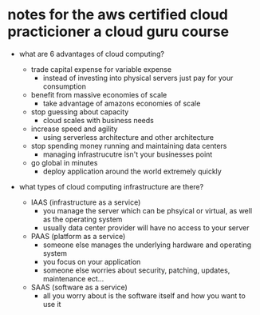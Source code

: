 # notes for the aws certified cloud practicioner a cloud guru course

* what are 6 advantages of cloud computing?
    * trade capital expense for variable expense
        * instead of investing into physical servers just pay for your consumption
    * benefit from massive economies of scale
        * take advantage of amazons economies of scale
    * stop guessing about capacity
        * cloud scales with business needs
    * increase speed and agility
        * using serverless architecture and other architecture 
    * stop spending money running and maintaining data centers
        * managing infrastrucutre isn't your businesses point
    * go global in minutes
        * deploy application around the world extremely quickly
        
* what types of cloud computing infrastructure are there?
    * IAAS (infrastructure as a service)
        * you manage the server which can be phsyical or virtual, as well as the operating system 
        * usually data center provider will have no access to your server
    * PAAS (platform as a service)
        * someone else manages the underlying hardware and operating system
        * you focus on your application
        * someone else worries about security, patching, updates, maintenance ect...
    * SAAS (software as a service)
        * all you worry about is the software itself and how you want to use it









